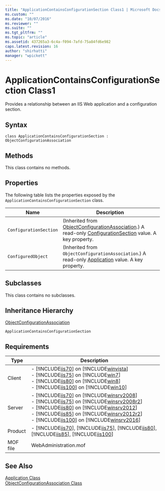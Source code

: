 ```yaml
---
title: "ApplicationContainsConfigurationSection Class1 | Microsoft Docs"
ms.custom: ""
ms.date: "10/07/2016"
ms.reviewer: ""
ms.suite: ""
ms.tgt_pltfrm: ""
ms.topic: "article"
ms.assetid: 437265a3-6c4a-f094-7afd-75a84fd6e982
caps.latest.revision: 16
author: "shirhatti"
manager: "wpickett"
---
```

# ApplicationContainsConfigurationSection Class1
Provides a relationship between an IIS Web application and a configuration section.  
  
## Syntax  
  
```vbs  
class ApplicationContainsConfigurationSection : ObjectConfigurationAssociation  
```  
  
## Methods  
 This class contains no methods.  
  
## Properties  
 The following table lists the properties exposed by the `ApplicationContainsConfigurationSection` class.  
  
|Name|Description|  
|----------|-----------------|  
|`ConfigurationSection`|(Inherited from [ObjectConfigurationAssociation](../../reference/admin/objectconfigurationassociation-class.md).) A read-only [ConfigurationSection](../../reference/admin/configurationsection-class1.md) value. A key property.|  
|`ConfiguredObject`|(Inherited from `ObjectConfigurationAssociation`.) A read-only [Application](../../reference/admin/application-class1.md) value. A key property.|  
  
## Subclasses  
 This class contains no subclasses.  
  
## Inheritance Hierarchy  
 [ObjectConfigurationAssociation](../../reference/admin/objectconfigurationassociation-class.md)  
  
 `ApplicationContainsConfigurationSection`  
  
## Requirements  
  
|Type|Description|  
|----------|-----------------|  
|Client|-   [!INCLUDE[iis70](../../reference/admin/includes/iis70-md.md)] on [!INCLUDE[winvista](../../reference/admin/includes/winvista-md.md)]<br />-   [!INCLUDE[iis75](../../reference/admin/includes/iis75-md.md)] on [!INCLUDE[win7](../../reference/admin/includes/win7-md.md)]<br />-   [!INCLUDE[iis80](../../reference/admin/includes/iis80-md.md)] on [!INCLUDE[win8](../../reference/admin/includes/win8-md.md)]<br />-   [!INCLUDE[iis100](../../reference/admin/includes/iis100-md.md)] on [!INCLUDE[win10](../../reference/admin/includes/win10-md.md)]|  
|Server|-   [!INCLUDE[iis70](../../reference/admin/includes/iis70-md.md)] on [!INCLUDE[winsrv2008](../../reference/admin/includes/winsrv2008-md.md)]<br />-   [!INCLUDE[iis75](../../reference/admin/includes/iis75-md.md)] on [!INCLUDE[winsrv2008r2](../../reference/admin/includes/winsrv2008r2-md.md)]<br />-   [!INCLUDE[iis80](../../reference/admin/includes/iis80-md.md)] on [!INCLUDE[winsrv2012](../../reference/admin/includes/winsrv2012-md.md)]<br />-   [!INCLUDE[iis85](../../reference/admin/includes/iis85-md.md)] on [!INCLUDE[winsrv2012r2](../../reference/admin/includes/winsrv2012r2-md.md)]<br />-   [!INCLUDE[iis100](../../reference/admin/includes/iis100-md.md)] on [!INCLUDE[winsrv2016](../../reference/admin/includes/winsrv2016-md.md)]|  
|Product|-   [!INCLUDE[iis70](../../reference/admin/includes/iis70-md.md)], [!INCLUDE[iis75](../../reference/admin/includes/iis75-md.md)], [!INCLUDE[iis80](../../reference/admin/includes/iis80-md.md)], [!INCLUDE[iis85](../../reference/admin/includes/iis85-md.md)], [!INCLUDE[iis100](../../reference/admin/includes/iis100-md.md)]|  
|MOF file|WebAdministration.mof|  
  
## See Also  
 [Application Class](../../reference/admin/application-class1.md)   
 [ObjectConfigurationAssociation Class](../../reference/admin/objectconfigurationassociation-class.md)